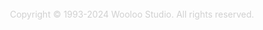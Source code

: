 
<br><br><br><br><br>
<center><font color="#D0D0D0">Copyright © 1993-2024 Wooloo Studio.  All rights reserved.</font></center>
